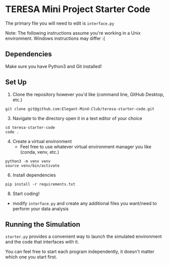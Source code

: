 # TERESA Mini Project Starter Code

The primary file you will need to edit is ```interface.py```

Note: The following instructions assume you're working in a Unix environment. Windows instructions may differ :(

## Dependencies
Make sure you have Python3 and Git installed!

## Set Up
1. Clone the repository however you'd like (command line, GitHub Desktop, etc.)
```
git clone git@github.com:Elegant-Mind-Club/teresa-starter-code.git
```

3. Navigate to the directory open it in a text editor of your choice
```
cd teresa-starter-code
code .
```

4. Create a virtual environment
   - Feel free to use whatever virtual environment manager you like (conda, venv, etc.)
   
 ```
 python3 -m venv venv
 source venv/bin/activate
 ```

6. Install dependencies
```
pip install -r requirements.txt
```

8. Start coding!
- modify ```interface.py``` and create any additional files you want/need to perform your data analysis

## Running the Simulation
```starter.py``` provides a convenient way to launch the simulated environment and the code that interfaces with it.

You can feel free to start each program independently, it doesn't matter which one you start first.

